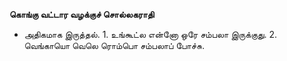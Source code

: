 **கொங்கு வட்டார வழக்குச் சொல்லகராதி**
- அதிகமாக இருத்தல். 1. உங்கூட்ல என்னோ ஒரே சம்பலா இருக்குது. 2. வெங்காயொ வெலெ ரொம்பொ சம்பலாப் போச்சு.

